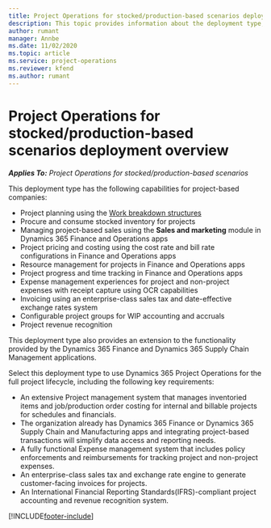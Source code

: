 ```yaml
---
title: Project Operations for stocked/production-based scenarios deployment overview
description: This topic provides information about the deployment type, Project Operations for stocked/production-based scenarios.
author: rumant
manager: Annbe
ms.date: 11/02/2020
ms.topic: article
ms.service: project-operations
ms.reviewer: kfend 
ms.author: rumant
---
```


# Project Operations for stocked/production-based scenarios deployment overview

_**Applies To:** Project Operations for stocked/production-based scenarios_


This deployment type has the following capabilities for project-based companies:

- Project planning using the [Work breakdown structures](work-breakdown-structures.md)
- Procure and consume stocked inventory for projects
- Managing project-based sales using the **Sales and marketing** module in Dynamics 365 Finance and Operations apps
- Project pricing and costing using the cost rate and bill rate configurations in Finance and Operations apps
- Resource management for projects in Finance and Operations apps
- Project progress and time tracking in Finance and Operations apps
- Expense management experiences for project and non-project expenses with receipt capture using OCR capabilities
- Invoicing using an enterprise-class sales tax and date-effective exchange rates system
- Configurable project groups for WIP accounting and accruals
- Project revenue recognition

This deployment type also provides an extension to the functionality provided by the Dynamics 365 Finance and Dynamics 365 Supply Chain Management applications.

Select this deployment type to use Dynamics 365 Project Operations for the full project lifecycle, including the following key requirements:

- An extensive Project management system that manages inventoried items and job/production order costing for internal and billable projects for schedules and financials.
- The organization already has Dynamics 365 Finance or Dynamics 365 Supply Chain and Manufacturing apps and integrating project-based transactions will simplify data access and reporting needs.
- A fully functional Expense management system that includes policy enforcements and reimbursements for tracking project and non-project expenses.
- An enterprise-class sales tax and exchange rate engine to generate customer-facing invoices for projects.
- An International Financial Reporting Standards(IFRS)-compliant project accounting and revenue recognition system.



[!INCLUDE[footer-include](../includes/footer-banner.md)]